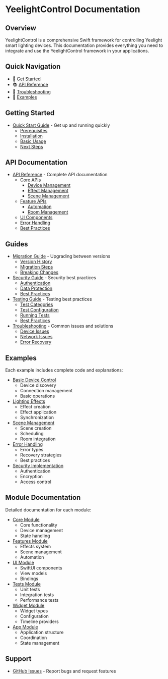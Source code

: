 # YeelightControl Documentation

## Overview
YeelightControl is a comprehensive Swift framework for controlling Yeelight smart lighting devices. This documentation provides everything you need to integrate and use the YeelightControl framework in your applications.

## Quick Navigation
- 🚀 [Get Started](guides/getting-started.md)
- 📚 [API Reference](reference/api-reference.md)
- 🔧 [Troubleshooting](guides/troubleshooting.md)
- 📝 [Examples](examples/)

## Getting Started
- [Quick Start Guide](guides/getting-started.md) - Get up and running quickly
  - [Prerequisites](guides/getting-started.md#prerequisites)
  - [Installation](guides/getting-started.md#installation)
  - [Basic Usage](guides/getting-started.md#quick-start)
  - [Next Steps](guides/getting-started.md#next-steps)

## API Documentation
- [API Reference](reference/api-reference.md) - Complete API documentation
  - [Core APIs](reference/api-reference.md#core-apis)
    - [Device Management](reference/api-reference.md#device-management)
    - [Effect Management](reference/api-reference.md#effect-management)
    - [Scene Management](reference/api-reference.md#scene-management)
  - [Feature APIs](reference/api-reference.md#feature-apis)
    - [Automation](reference/api-reference.md#automation)
    - [Room Management](reference/api-reference.md#room-management)
  - [UI Components](reference/api-reference.md#ui-components)
  - [Error Handling](reference/api-reference.md#error-handling)
  - [Best Practices](reference/api-reference.md#best-practices)

## Guides
- [Migration Guide](guides/migration.md) - Upgrading between versions
  - [Version History](guides/migration.md#version-history)
  - [Migration Steps](guides/migration.md#migration-steps)
  - [Breaking Changes](guides/migration.md#breaking-changes)
- [Security Guide](guides/security.md) - Security best practices
  - [Authentication](guides/security.md#authentication)
  - [Data Protection](guides/security.md#data-protection)
  - [Best Practices](guides/security.md#best-practices)
- [Testing Guide](guides/testing.md) - Testing best practices
  - [Test Categories](guides/testing.md#test-categories)
  - [Test Configuration](guides/testing.md#test-configuration)
  - [Running Tests](guides/testing.md#running-tests)
  - [Best Practices](guides/testing.md#best-practices)
- [Troubleshooting](guides/troubleshooting.md) - Common issues and solutions
  - [Device Issues](guides/troubleshooting.md#device-issues)
  - [Network Issues](guides/troubleshooting.md#network-issues)
  - [Error Recovery](guides/troubleshooting.md#error-recovery)

## Examples
Each example includes complete code and explanations:
- [Basic Device Control](examples/basic-control/README.md)
  - Device discovery
  - Connection management
  - Basic operations
- [Lighting Effects](examples/effects/README.md)
  - Effect creation
  - Effect application
  - Synchronization
- [Scene Management](examples/scenes/README.md)
  - Scene creation
  - Scheduling
  - Room integration
- [Error Handling](examples/error-handling/README.md)
  - Error types
  - Recovery strategies
  - Best practices
- [Security Implementation](examples/security/README.md)
  - Authentication
  - Encryption
  - Access control

## Module Documentation
Detailed documentation for each module:
- [Core Module](../Sources/Core/README.md)
  - Core functionality
  - Device management
  - State handling
- [Features Module](../Sources/Features/README.md)
  - Effects system
  - Scene management
  - Automation
- [UI Module](../Sources/UI/README.md)
  - SwiftUI components
  - View models
  - Bindings
- [Tests Module](../Sources/Tests/README.md)
  - Unit tests
  - Integration tests
  - Performance tests
- [Widget Module](../Sources/Widget/README.md)
  - Widget types
  - Configuration
  - Timeline providers
- [App Module](../Sources/App/README.md)
  - Application structure
  - Coordination
  - State management

## Support
- [GitHub Issues](https://github.com/DanielKng/YeelightControl/issues) - Report bugs and request features